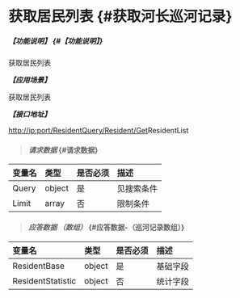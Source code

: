 # 获取居民列表 {#获取河长巡河记录}

##### _【功能说明】_ {#【功能说明】}

获取居民列表

_**【应用场景】**_

获取居民列表

_**【接口地址】**_

[http://ip:port/ResidentQuery/Resident/Get](http://ip:port/HMQuery/PatrolRiver/GetPatrolRivers)ResidentList

> #### _请求数据_ {#请求数据}

| 变量名 | 类型 | 是否必须 | 描述 |
| :--- | :--- | :--- | :--- |
| Query | object | 是 | 见搜索条件 |
| Limit | array | 否 | 限制条件 |

> #### _应答数据 （数组）_ {#应答数据-（巡河记录数组）}

| 变量名 | 类型 | 是否必须 | 描述 |
| :--- | :--- | :--- | :--- |
| ResidentBase | object | 是 | 基础字段 |
| ResidentStatistic | object | 否 | 统计字段 |



